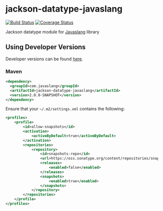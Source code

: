 # jackson-datatype-javaslang
[![Build Status](https://travis-ci.org/ruslansennov/jackson-datatype-javaslang.svg?branch=master)](https://travis-ci.org/ruslansennov/jackson-datatype-javaslang)
[![Coverage Status](https://coveralls.io/repos/ruslansennov/jackson-datatype-javaslang/badge.svg)](https://coveralls.io/github/ruslansennov/jackson-datatype-javaslang)

Jackson datatype module for [Javaslang](http://javaslang.com/) library

## Using Developer Versions

Developer versions can be found [here](https://oss.sonatype.org/content/repositories/snapshots/com/javaslang/jackson-datatype-javaslang).

### Maven

```xml
<dependency>
  <groupId>com.javaslang</groupId>
  <artifactId>jackson-datatype-javaslang</artifactId>
  <version>2.0.0-SNAPSHOT</version>
</dependency>
```

Ensure that your `~/.m2/settings.xml` contains the following:

```xml
<profiles>
    <profile>
        <id>allow-snapshots</id>
        <activation>
            <activeByDefault>true</activeByDefault>
        </activation>
        <repositories>
            <repository>
                <id>snapshots-repo</id>
                <url>https://oss.sonatype.org/content/repositories/snapshots</url>
                <releases>
                    <enabled>false</enabled>
                </releases>
                <snapshots>
                    <enabled>true</enabled>
                </snapshots>
            </repository>
        </repositories>
    </profile>
</profiles>
```
